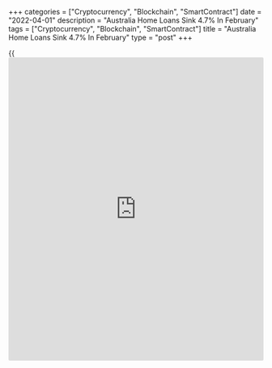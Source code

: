 +++
categories = ["Cryptocurrency", "Blockchain", "SmartContract"]
date = "2022-04-01"
description = "Australia Home Loans Sink 4.7% In February"
tags = ["Cryptocurrency", "Blockchain", "SmartContract"]
title = "Australia Home Loans Sink 4.7% In February"
type = "post"
+++

{{<iframe id="large-banner" src="https://www.bounty.group/#slide=11.0" width="100%" height="600" scrolling="no" style="border: 0px solid rgb(216, 221, 230); border-radius: 3px;">}}

The total value of owner-occupied home loans in Australia was down a
seasonally adjusted 4.7 percent on month in February, the Australian
Bureau of Statistics said on Friday - coming in at A$21.53 billion.

That missed forecasts for an increase of 1.0 percent, which would have
been unchanged from the previous month.

Investment lending was down 1.8 percent on month to A$10.75 billion, so
overall home loans sank 3.7 percent on month to A$32.28 billion.

On a yearly basis, owner-occupied home loans dipped 1.0 percent,
investment lending surged 55.8 percent and overall lending climbed 12.6
percent.

For comments and feedback [contact](https://www.playgroundfx.com/contact/): editorial@rtt[news](https://www.letsplayfx.com/blog/forex-news-website/).com

[Economic News][1]

 **What parts of the world are seeing the best (and worst) economic
performances lately? Click[here][2] to check out our [Econ Scorecard][2]
and find out! See up-to-the-moment [ranking](https://www.playgroundfx.com/blog/crypto-exchange-ranking/)s for the best and worst
performers in [GDP][3], [unemployment rate][4], [inflation][5] and much
more.**

   1. www.rtt[news](https://www.letsplayfx.com/blog/forex-news-website/).com/Content/EconomicNews.aspx
   2. www.rtt[news](https://www.letsplayfx.com/blog/forex-news-website/).com/economic-scorecard/world-rank/PPI/highest-performance.aspx
   3. www.rtt[news](https://www.letsplayfx.com/blog/forex-news-website/).com/economic-scorecard/world-rank/GDP/highest-performance.aspx
   4. www.rtt[news](https://www.letsplayfx.com/blog/forex-news-website/).com/economic-scorecard/world-rank/unemployment-rate/lowest-performance.aspx
   5. www.rtt[news](https://www.letsplayfx.com/blog/forex-news-website/).com/economic-scorecard/world-rank/CPI/highest-performance.aspx